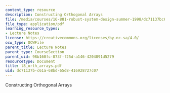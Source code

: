 ```yaml
---
content_type: resource
description: Constructing Orthogonal Arrays
file: /media/courses/16-881-robust-system-design-summer-1998/dc71137bc61a68bd65d8416928727c07_l8_orth_arrays.pdf
file_type: application/pdf
learning_resource_types:
- Lecture Notes
license: https://creativecommons.org/licenses/by-nc-sa/4.0/
ocw_type: OCWFile
parent_title: Lecture Notes
parent_type: CourseSection
parent_uid: 98b160fc-873f-f25d-a146-4204891d5279
resourcetype: Document
title: l8_orth_arrays.pdf
uid: dc71137b-c61a-68bd-65d8-416928727c07
---
```

Constructing Orthogonal Arrays